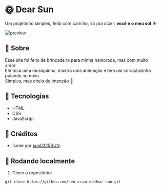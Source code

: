 # 🌞 Dear Sun

Um projetinho simples, feito com carinho, só pra dizer: **você é o meu sol** ☀️

![preview](https://cdn.jsdelivr.net/gh/sun0225SUN/photos/img/20210715233345.png)

## 💖 Sobre

Esse site foi feito de brincadeira para minha namorada, mas com muito amor.  
Ele toca uma musiquinha, mostra uma animação e tem um coraçãozinho pulando no meio.  
Simples, mas cheio de intenção 💌

## 🔧 Tecnologias

- HTML
- CSS
- JavaScript


## 🎵 Créditos

- Ícone por [sun0225SUN](https://github.com/sun0225SUN).

## 🚀 Rodando localmente

1. Clone o repositório:

```bash
git clone https://github.com/seu-usuario/dear-sun.git

